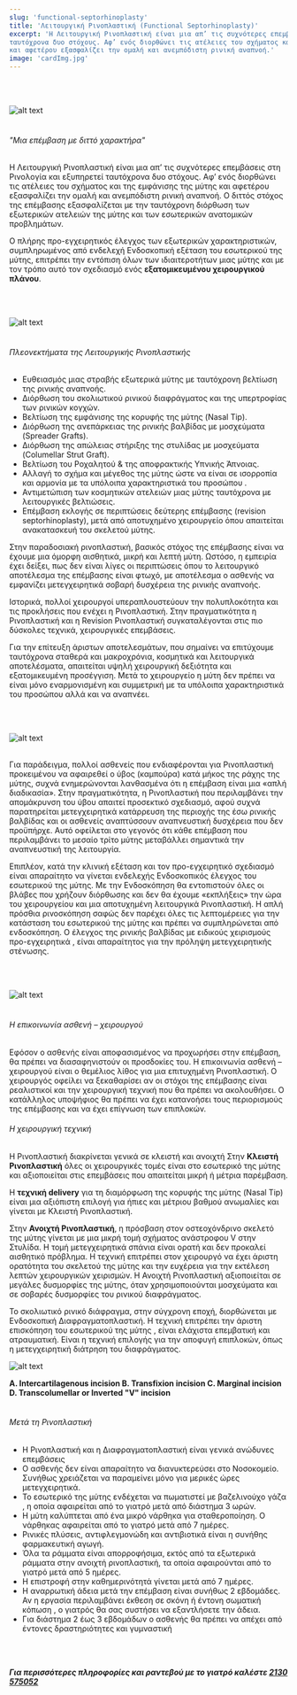 ```yaml
---
slug: 'functional-septorhinoplasty'
title: 'Λειτουργική Ρινοπλαστική (Functional Septorhinoplasty)'
excerpt: 'Η Λειτουργική Ρινοπλαστική είναι μια απ’ τις συχνότερες επεμβάσεις στη Ρινολογία και εξυπηρετεί
ταυτόχρονα δυο στόχους. Αφ’ ενός διορθώνει τις ατέλειες του σχήματος και της εμφάνισης της μύτης
και αφετέρου εξασφαλίζει την ομαλή και ανεμπόδιστη ρινική αναπνοή.'
image: 'cardImg.jpg'
---
```

<br/>
<br/>

![alt text](cardImg.jpg)
<br/>
<br/>

###### "Μια επέμβαση με διττό χαρακτήρα"
Η Λειτουργική Ρινοπλαστική είναι μια απ’ τις συχνότερες επεμβάσεις στη Ρινολογία και εξυπηρετεί ταυτόχρονα δυο στόχους. Αφ’ ενός διορθώνει τις ατέλειες του σχήματος και της εμφάνισης της μύτης και αφετέρου εξασφαλίζει την ομαλή και ανεμπόδιστη ρινική αναπνοή. Ο διττός στόχος της επέμβασης εξασφαλίζεται με την ταυτόχρονη διόρθωση των εξωτερικών ατελειών της μύτης και των εσωτερικών ανατομικών προβλημάτων.

Ο πλήρης προ-εγχειρητικός έλεγχος των εξωτερικών χαρακτηριστικών, συμπληρωμένος από ενδελεχή Ενδοσκοπική εξέταση του εσωτερικού της μύτης, επιτρέπει την εντόπιση όλων των ιδιαιτεροτήτων μιας μύτης και με τον τρόπο αυτό τον σχεδιασμό ενός **εξατομικευμένου χειρουργικού πλάνου**.

<br/>
<br/>

![alt text](r11.jpg)
<br/>
<br/>

###### Πλεονεκτήματα της Λειτουργικής Ρινοπλαστικής

* Ευθειασμός μιας στραβής εξωτερικά μύτης με ταυτόχρονη βελτίωση της ρινικής αναπνοής.
* Διόρθωση του σκολιωτικού ρινικού διαφράγματος και της υπερτροφίας των ρινικών κογχών.
* Βελτίωση της εμφάνισης της κορυφής της μύτης (Nasal Tip).
* Διόρθωση της ανεπάρκειας της ρινικής βαλβίδας με μοσχεύματα (Spreader Grafts).
* Διόρθωση της απώλειας στήριξης της στυλίδας με μοσχεύματα (Columellar Strut Graft).
* Βελτίωση του Ροχαλητού & της αποφρακτικής Υπνικής Άπνοιας.
* Αλλαγή το σχήμα και μέγεθος της μύτης ώστε να είναι σε ισορροπία και αρμονία με τα υπόλοιπα χαρακτηριστικά του προσώπου .
* Αντιμετώπιση των κοσμητικών ατελειών μιας μύτης ταυτόχρονα με λειτουργικές βελτιώσεις.
* Επέμβαση εκλογής σε περιπτώσεις δεύτερης επέμβασης (revision septorhinoplasty), μετά από αποτυχημένο χειρουργείο όπου απαιτείται ανακατασκευή του σκελετού μύτης.

Στην παραδοσιακή ρινοπλαστική, βασικός στόχος της επέμβασης είναι να έχουμε μια όμορφη αισθητικά, μικρή και λεπτή μύτη. Ωστόσο, η εμπειρία έχει δείξει, πως δεν είναι λίγες οι περιπτώσεις όπου το λειτουργικό αποτέλεσμα της επέμβασης είναι φτωχό, με αποτέλεσμα ο ασθενής να εμφανίζει μετεγχειρητικά σοβαρή δυσχέρεια της ρινικής αναπνοής.

Ιστορικά, πολλοί χειρουργοί υπεραπλουστεύουν την πολυπλοκότητα και τις προκλήσεις που ενέχει η Ρινοπλαστική. Στην πραγματικότητα η Ρινοπλαστική και η Revision Ρινοπλαστική συγκαταλέγονται στις πιο δύσκολες τεχνικά, χειρουργικές επεμβάσεις.

Για την επίτευξη άριστων αποτελεσμάτων, που σημαίνει να επιτύχουμε ταυτόχρονα σταθερά και μακροχρόνια, κοσμητικά και λειτουργικά αποτελέσματα, απαιτείται υψηλή χειρουργική δεξιότητα και εξατομικευμένη προσέγγιση. Μετά το χειρουργείο η μύτη δεν πρέπει να είναι μόνο εναρμονισμένη και συμμετρική με τα υπόλοιπα χαρακτηριστικά του προσώπου αλλά και να αναπνέει.

<br/>
<br/>

![alt text](r2.jpg)
<br/>
<br/>

Για παράδειγμα, πολλοί ασθενείς που ενδιαφέρονται για Ρινοπλαστική προκειμένου να αφαιρεθεί ο ύβος (καμπούρα) κατά μήκος της ράχης της μύτης, συχνά ενημερώνονται λανθασμένα ότι η επέμβαση είναι μια «απλή διαδικασία». Στην πραγματικότητα, η Ρινοπλαστική που περιλαμβάνει την απομάκρυνση του ύβου απαιτεί προσεκτικό σχεδιασμό, αφού συχνά παρατηρείται μετεγχειρητικά κατάρρευση της περιοχής της έσω ρινικής βαλβίδας και οι ασθενείς αναπτύσσουν αναπνευστική δυσχέρεια που δεν προϋπήρχε. Αυτό οφείλεται στο γεγονός ότι κάθε επέμβαση που περιλαμβάνει το μεσαίο τρίτο μύτης μεταβάλλει σημαντικά την αναπνευστική της λειτουργία.

Επιπλέον, κατά την κλινική εξέταση και τον προ-εγχειρητικό σχεδιασμό είναι απαραίτητο να γίνεται ενδελεχής Ενδοσκοπικός έλεγχος του εσωτερικού της μύτης. Με την Ενδοσκόπηση θα εντοπιστούν όλες οι βλάβες που χρήζουν διόρθωσης και δεν θα έχουμε «εκπλήξεις» την ώρα του χειρουργείου και μια αποτυχημένη λειτουργικά Ρινοπλαστική. Η απλή πρόσθια ρινοσκόπηση σαφώς δεν παρέχει όλες τις λεπτομέρειες για την κατάσταση του εσωτερικού της μύτης και πρέπει να συμπληρώνεται από ενδοσκόπηση. Ο έλεγχος της ρινικής βαλβίδας με ειδικούς χειρισμούς προ-εγχειρητικά , είναι απαραίτητος για την πρόληψη μετεγχειρητικής στένωσης.

<br/>
<br/>

![alt text](r3.jpg)
<br/>
<br/>

###### Η επικοινωνία ασθενή – χειρουργού
Εφόσον ο ασθενής είναι αποφασισμένος να προχωρήσει στην επέμβαση, θα πρέπει να διασαφηνιστούν οι προσδοκίες του. Η επικοινωνία ασθενή – χειρουργού είναι ο θεμέλιος λίθος για μια επιτυχημένη Ρινοπλαστική. Ο χειρουργός οφείλει να ξεκαθαρίσει αν οι στόχοι της επέμβασης είναι ρεαλιστικοί και την χειρουργική τεχνική που θα πρέπει να ακολουθήσει. Ο κατάλληλος υποψήφιος θα πρέπει να έχει κατανοήσει τους περιορισμούς της επέμβασης και να έχει επίγνωση των επιπλοκών.

###### Η χειρουργική τεχνική
Η Ρινοπλαστική διακρίνεται γενικά σε κλειστή και ανοιχτή
Στην **Κλειστή Ρινοπλαστική** όλες οι χειρουργικές τομές είναι στο εσωτερικό της μύτης και αξιοποιείται στις επεμβάσεις που απαιτείται μικρή ή μέτρια παρέμβαση.

Η **τεχνική delivery** για τη διαμόρφωση της κορυφής της μύτης (Nasal Tip) είναι μια αξιόπιστη επιλογή για ήπιες και μέτριου βαθμού ανωμαλίες και γίνεται με Κλειστή Ρινοπλαστική.

Στην **Ανοιχτή Ρινοπλαστική**, η πρόσβαση στον οστεοχόνδρινο σκελετό της μύτης γίνεται με μια μικρή τομή σχήματος ανάστροφου V στην Στυλίδα. Η τομή μετεγχειρητικά σπάνια είναι ορατή και δεν προκαλεί αισθητικό πρόβλημα. Η τεχνική επιτρέπει στον χειρουργό να έχει άριστη ορατότητα του σκελετού της μύτης και την ευχέρεια για την εκτέλεση λεπτών χειρουργικών χειρισμών. Η Ανοιχτή Ρινοπλαστική αξιοποιείται σε μεγάλες δυσμορφίες της μύτης, όταν χρησιμοποιούνται μοσχεύματα και σε σοβαρές δυσμορφίες του ρινικού διαφράγματος.

Το σκολιωτικό ρινικό διάφραγμα, στην σύγχρονη εποχή, διορθώνεται με Ενδοσκοπική Διαφραγματοπλαστική. Η τεχνική επιτρέπει την άριστη επισκόπηση του εσωτερικού της μύτης , είναι ελάχιστα επεμβατική και ατραυματική. Είναι η τεχνική επιλογής για την αποφυγή επιπλοκών, όπως η μετεγχειρητική διάτρηση του διαφράγματος.

![alt text](r4.jpg)

**A. Intercartilagenous incision B. Transfixion incision C. Marginal incision D. Transcolumellar or Inverted "V" incision**
<br/>
<br/>

###### Μετά τη Ρινοπλαστική
* Η Ρινοπλαστική και η Διαφραγματοπλαστική είναι γενικά ανώδυνες επεμβάσεις
* Ο ασθενής δεν είναι απαραίτητο να διανυκτερεύσει στο Νοσοκομείο. Συνήθως χρειάζεται να παραμείνει μόνο για μερικές ώρες μετεγχειρητικά.
* Το εσωτερικό της μύτης ενδέχεται να πωματιστεί με βαζελινούχο γάζα , η οποία αφαιρείται από το γιατρό μετά από διάστημα 3 ωρών.
* Η μύτη καλύπτεται από ένα μικρό νάρθηκα για σταθεροποίηση. Ο νάρθηκας αφαιρείται από το γιατρό μετά από 7 ημέρες.
* Ρινικές πλύσεις, αντιφλεγμονώδη και αντιβιοτικά είναι η συνήθης φαρμακευτική αγωγή.
* Όλα τα ράμματα είναι απορροφήσιμα, εκτός από τα εξωτερικά ράμματα στην ανοιχτή ρινοπλαστική, τα οποία αφαιρούνται από το γιατρό μετά από 5 ημέρες.
* Η επιστροφή στην καθημερινότητά γίνεται μετά από 7 ημέρες.
* Η αναρρωτική άδεια μετά την επέμβαση είναι συνήθως 2 εβδομάδες. Αν η εργασία περιλαμβάνει έκθεση σε σκόνη ή έντονη σωματική κόπωση , ο γιατρός θα σας συστήσει να εξαντλήσετε την άδεια.
* Για διάστημα 2 έως 3 εβδομάδων ο ασθενής θα πρέπει να απέχει από έντονες δραστηριότητες και γυμναστική
<br/>
<br/>

***Για περισσότερες πληροφορίες και ραντεβού με το γιατρό καλέστε [2130 575052](tel:2130575052 "2130 575052")***